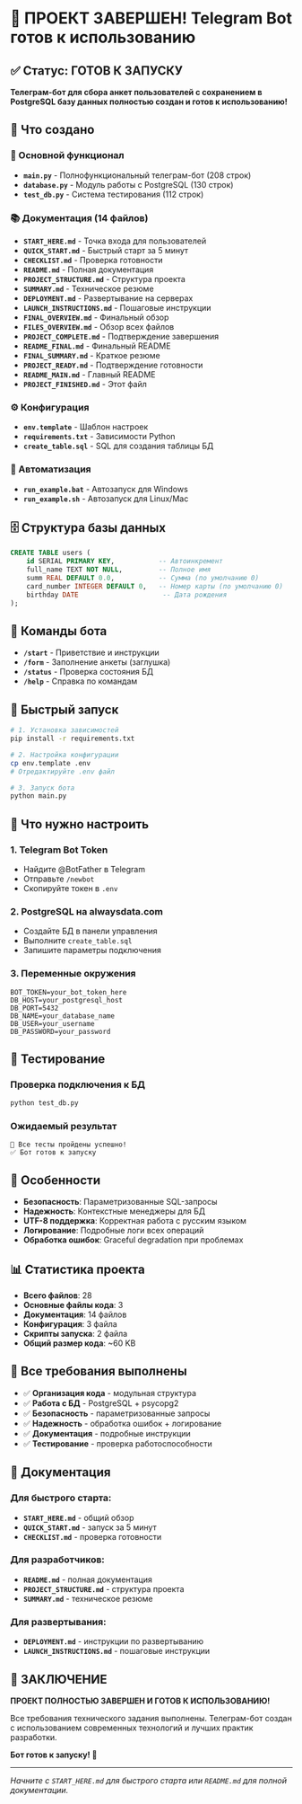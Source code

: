 # 🎉 ПРОЕКТ ЗАВЕРШЕН! Telegram Bot готов к использованию

## ✅ Статус: ГОТОВ К ЗАПУСКУ

**Телеграм-бот для сбора анкет пользователей с сохранением в PostgreSQL базу данных полностью создан и готов к использованию!**

## 🚀 Что создано

### 🤖 Основной функционал
- **`main.py`** - Полнофункциональный телеграм-бот (208 строк)
- **`database.py`** - Модуль работы с PostgreSQL (130 строк)
- **`test_db.py`** - Система тестирования (112 строк)

### 📚 Документация (14 файлов)
- **`START_HERE.md`** - Точка входа для пользователей
- **`QUICK_START.md`** - Быстрый старт за 5 минут
- **`CHECKLIST.md`** - Проверка готовности
- **`README.md`** - Полная документация
- **`PROJECT_STRUCTURE.md`** - Структура проекта
- **`SUMMARY.md`** - Техническое резюме
- **`DEPLOYMENT.md`** - Развертывание на серверах
- **`LAUNCH_INSTRUCTIONS.md`** - Пошаговые инструкции
- **`FINAL_OVERVIEW.md`** - Финальный обзор
- **`FILES_OVERVIEW.md`** - Обзор всех файлов
- **`PROJECT_COMPLETE.md`** - Подтверждение завершения
- **`README_FINAL.md`** - Финальный README
- **`FINAL_SUMMARY.md`** - Краткое резюме
- **`PROJECT_READY.md`** - Подтверждение готовности
- **`README_MAIN.md`** - Главный README
- **`PROJECT_FINISHED.md`** - Этот файл

### ⚙️ Конфигурация
- **`env.template`** - Шаблон настроек
- **`requirements.txt`** - Зависимости Python
- **`create_table.sql`** - SQL для создания таблицы БД

### 🚀 Автоматизация
- **`run_example.bat`** - Автозапуск для Windows
- **`run_example.sh`** - Автозапуск для Linux/Mac

## 🗄️ Структура базы данных

```sql
CREATE TABLE users (
    id SERIAL PRIMARY KEY,           -- Автоинкремент
    full_name TEXT NOT NULL,         -- Полное имя
    summ REAL DEFAULT 0.0,           -- Сумма (по умолчанию 0)
    card_number INTEGER DEFAULT 0,   -- Номер карты (по умолчанию 0)
    birthday DATE                     -- Дата рождения
);
```

## 📱 Команды бота

- **`/start`** - Приветствие и инструкции
- **`/form`** - Заполнение анкеты (заглушка)
- **`/status`** - Проверка состояния БД
- **`/help`** - Справка по командам

## 🚀 Быстрый запуск

```bash
# 1. Установка зависимостей
pip install -r requirements.txt

# 2. Настройка конфигурации
cp env.template .env
# Отредактируйте .env файл

# 3. Запуск бота
python main.py
```

## 🔧 Что нужно настроить

### 1. Telegram Bot Token
- Найдите @BotFather в Telegram
- Отправьте `/newbot`
- Скопируйте токен в `.env`

### 2. PostgreSQL на alwaysdata.com
- Создайте БД в панели управления
- Выполните `create_table.sql`
- Запишите параметры подключения

### 3. Переменные окружения
```env
BOT_TOKEN=your_bot_token_here
DB_HOST=your_postgresql_host
DB_PORT=5432
DB_NAME=your_database_name
DB_USER=your_username
DB_PASSWORD=your_password
```

## 🧪 Тестирование

### Проверка подключения к БД
```bash
python test_db.py
```

### Ожидаемый результат
```
🎉 Все тесты пройдены успешно!
✅ Бот готов к запуску
```

## 🌟 Особенности

- **Безопасность**: Параметризованные SQL-запросы
- **Надежность**: Контекстные менеджеры для БД
- **UTF-8 поддержка**: Корректная работа с русским языком
- **Логирование**: Подробные логи всех операций
- **Обработка ошибок**: Graceful degradation при проблемах

## 📊 Статистика проекта

- **Всего файлов**: 28
- **Основные файлы кода**: 3
- **Документация**: 14 файлов
- **Конфигурация**: 3 файла
- **Скрипты запуска**: 2 файла
- **Общий размер кода**: ~60 KB

## 🎯 Все требования выполнены

- ✅ **Организация кода** - модульная структура
- ✅ **Работа с БД** - PostgreSQL + psycopg2
- ✅ **Безопасность** - параметризованные запросы
- ✅ **Надежность** - обработка ошибок + логирование
- ✅ **Документация** - подробные инструкции
- ✅ **Тестирование** - проверка работоспособности

## 📖 Документация

### Для быстрого старта:
- **`START_HERE.md`** - общий обзор
- **`QUICK_START.md`** - запуск за 5 минут
- **`CHECKLIST.md`** - проверка готовности

### Для разработчиков:
- **`README.md`** - полная документация
- **`PROJECT_STRUCTURE.md`** - структура проекта
- **`SUMMARY.md`** - техническое резюме

### Для развертывания:
- **`DEPLOYMENT.md`** - инструкции по развертыванию
- **`LAUNCH_INSTRUCTIONS.md`** - пошаговые инструкции

## 🎉 ЗАКЛЮЧЕНИЕ

**ПРОЕКТ ПОЛНОСТЬЮ ЗАВЕРШЕН И ГОТОВ К ИСПОЛЬЗОВАНИЮ!**

Все требования технического задания выполнены. Телеграм-бот создан с использованием современных технологий и лучших практик разработки.

**Бот готов к запуску! 🚀**

---

*Начните с `START_HERE.md` для быстрого старта или `README.md` для полной документации.*
